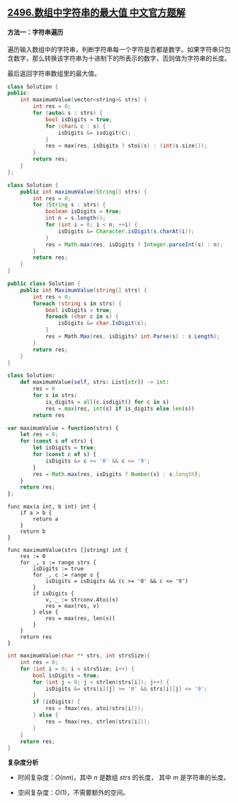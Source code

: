 ## [2496.数组中字符串的最大值 中文官方题解](https://leetcode.cn/problems/maximum-value-of-a-string-in-an-array/solutions/100000/shu-zu-zhong-zi-fu-chuan-de-zui-da-zhi-b-erig)
#### 方法一：字符串遍历

遍历输入数组中的字符串，判断字符串每一个字符是否都是数字。如果字符串只包含数字，那么转换该字符串为十进制下的所表示的数字，否则值为字符串的长度。

最后返回字符串数组里的最大值。

```C++ [sol1-C++]
class Solution {
public:
    int maximumValue(vector<string>& strs) {
        int res = 0;
        for (auto& s : strs) {
            bool isDigits = true;
            for (char& c : s) {
                isDigits &= isdigit(c);
            }
            res = max(res, isDigits ? stoi(s) : (int)s.size());
        }
        return res;
    }
};
```

```Java [sol1-Java]
class Solution {
    public int maximumValue(String[] strs) {
        int res = 0;
        for (String s : strs) {
            boolean isDigits = true;
            int n = s.length();
            for (int i = 0; i < n; ++i) {
                isDigits &= Character.isDigit(s.charAt(i));
            }
            res = Math.max(res, isDigits ? Integer.parseInt(s) : n);
        }
        return res;
    }
}

```

```C# [sol1-C#]
public class Solution {
    public int MaximumValue(string[] strs) {
        int res = 0;
        foreach (string s in strs) {
            bool isDigits = true;
            foreach (char c in s) {
                isDigits &= char.IsDigit(c);
            }
            res = Math.Max(res, isDigits? int.Parse(s) : s.Length);
        }
        return res;
    }
}
```

```Python [sol1-Python3]
class Solution:
    def maximumValue(self, strs: List[str]) -> int:
        res = 0
        for s in strs:
            is_digits = all(c.isdigit() for c in s)
            res = max(res, int(s) if is_digits else len(s))
        return res
```

```JavaScript [sol1-JavaScript]
var maximumValue = function(strs) {
    let res = 0;
    for (const s of strs) {
        let isDigits = true;
        for (const c of s) {
            isDigits &= c >= '0' && c <= '9';
        }
        res = Math.max(res, isDigits ? Number(s) : s.length);
    }
    return res;
};
```

```Golang [sol1-Golang]
func max(a int, b int) int {
    if a > b {
        return a
    }
    return b
}

func maximumValue(strs []string) int {
    res := 0
    for _, s := range strs {
        isDigits := true
        for _, c := range s {
            isDigits = isDigits && (c >= '0' && c <= '9')
        }
        if isDigits {
            v, _ := strconv.Atoi(s)
            res = max(res, v)
        } else {
            res = max(res, len(s))
        }
    }
    return res
}
```

```C [sol1-C]
int maximumValue(char ** strs, int strsSize){
    int res = 0;
    for (int i = 0; i < strsSize; i++) {
        bool isDigits = true;
        for (int j = 0; j < strlen(strs[i]); j++) {
            isDigits &= strs[i][j] >= '0' && strs[i][j] <= '9';
        }
        if (isDigits) {
            res = fmax(res, atoi(strs[i]));
        } else {
            res = fmax(res, strlen(strs[i]));
        }
    }
    return res;
}
```

**复杂度分析**

+ 时间复杂度：$O(nm)$，其中 $n$ 是数组 $\textit{strs}$ 的长度， 其中 $m$ 是字符串的长度。

+ 空间复杂度：$O(1)$，不需要额外的空间。